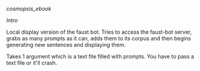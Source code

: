 _cosmopsis_ebook_

_Intro_

Local display version of the faust bot. Tries to access the faust-bot server, grabs as many prompts as it can, adds them to its corpus and then begins generating new sentences and displaying them.

Takes 1 argument which is a text file filled with prompts. You have to pass a text file or it'll crash.

